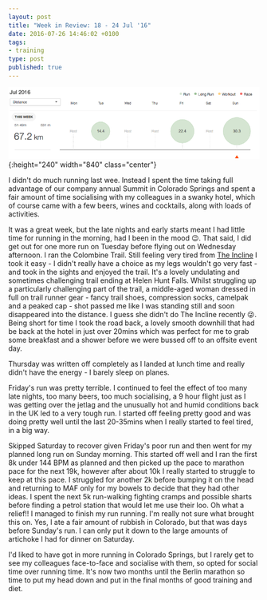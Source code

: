 ```yaml
---
layout: post
title: "Week in Review: 18 - 24 Jul '16"
date: 2016-07-26 14:46:02 +0100
tags:
- training
type: post
published: true
---
```


![Week in Review: 18 - 24 Jul '16](/img/week-in-review-18-24Jul16.png){:height="240" width="840" class="center"}

I didn't do much running last wee. Instead I spent the time taking full advantage of our company annual Summit in Colorado Springs and spent a fair amount of time socialising with my colleagues in a swanky hotel, which of course came with a few beers, wines and cocktails, along with loads of activities.

It was a great week, but the late nights and early starts meant I had little time for running in the morning, had I been in the mood 😉.  That said, I did get out for one more run on Tuesday before flying out on Wednesday afternoon.  I ran the Colombine Trail.  Still feeling very tired from [The Incline](/i-ran-the-americas-toughest-trail) I took it easy - I didn't really have a choice as my legs wouldn't go very fast - and took in the sights and enjoyed the trail.  It's a lovely undulating and sometimes challenging trail ending at Helen Hunt Falls.  Whilst struggling up a particularly challenging part of the trail, a middle-aged woman dressed in full on trail runner gear - fancy trail shoes, compression socks, camelpak and a peaked cap - shot passed me like I was standing still and soon disappeared into the distance.  I guess she didn't do The Incline recently :stuck_out_tongue_winking_eye:.  Being short for time I took the road back, a lovely smooth downhill that had be back at the hotel in just over 20mins which was perfect for me to grab some breakfast and a shower before we were bussed off to an offsite event day.

Thursday was written off completely as I landed at lunch time and really didn't have the energy - I barely sleep on planes.

Friday's run was pretty terrible. I continued to feel the effect of too many late nights, too many beers, too much socialising, a 9 hour flight just as I was getting over the jetlag and the unusually hot and humid conditions back in the UK led to a very tough run. I started off feeling pretty good and was doing pretty well until the last 20-35mins when I really started to feel tired, in a big way.

Skipped Saturday to recover given Friday's poor run and then went for my planned long run on Sunday morning.  This started off well and I ran the first 8k under 144 BPM as planned and then picked up the pace to marathon pace for the next 19k, however after about 10k I really started to struggle to keep at this pace.  I struggled for another 2k before bumping it on the head and returning to MAF only for my bowels to decide that they had other ideas.  I spent the next 5k run-walking fighting cramps and possible sharts before finding a petrol station that would let me use their loo.  Oh what a relief!!  I managed to finish my run running. I'm really not sure what brought this on. Yes, I ate a fair amount of rubbish in Colorado, but that was days before Sunday's run.  I can only put it down to the large amounts of artichoke I had for dinner on Saturday.

I'd liked to have got in more running in Colorado Springs, but I rarely get to see my colleagues face-to-face and socialise with them, so opted for social time over running time.  It's now two months until the Berlin marathon so time to put my head down and put in the final months of good training and diet.
